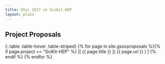 ```yaml
---
title: GSoc 2017 in SciKit-HEP
layout: plain
---
```


## Project Proposals

{:.table .table-hover .table-striped}
{% for page in site.gsocproposals %}{% if page.project == "SciKit-HEP" %} |[ {{ page.title }} ]( {{ page.url }} ) | {% endif %}
{% endfor %}
